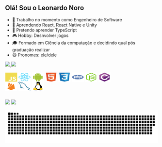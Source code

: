 ## Olá! Sou o Leonardo Noro

- 🔭 Trabalho no momento como Engenheiro de Software
- 🌱 Aprendendo React, React Native e Unity
- 🤔 Pretendo aprender TypeScript
- 🎮 Hobby: Desnvolver jogos
- 🎓 Formado em Ciência da computação e decidindo qual pós graduação realizar
- 😄 Pronomes: ele/dele

<a href="https://github.com/TheSamhain">
    <img height="180em" src="https://github-readme-stats.vercel.app/api?username=TheSamhain&theme=react&show_icons=true&include_all_commits=true&count_private=true&locale=pt-BR" />
    <img height="180em" src="https://github-readme-stats.vercel.app/api/top-langs/?username=TheSamhain&theme=react&layout=compact&langs_count=10&locale=pt-BR" />
</a> 


  
<div style="display: inline_block"><br>
  <img align="center" alt="Leo-Js" height="30" width="40" src="https://raw.githubusercontent.com/devicons/devicon/master/icons/javascript/javascript-plain.svg">
  <img align="center" alt="Leo-React" height="30" width="40" src="https://raw.githubusercontent.com/devicons/devicon/master/icons/react/react-original.svg">
  <img align="center" alt="Leo-React" height="30" width="40" src="https://raw.githubusercontent.com/devicons/devicon/master/icons/android/android-plain.svg">
  <img align="center" alt="Leo-HTML" height="30" width="40" src="https://raw.githubusercontent.com/devicons/devicon/master/icons/html5/html5-original.svg">
  <img align="center" alt="Leo-CSS" height="30" width="40" src="https://raw.githubusercontent.com/devicons/devicon/master/icons/css3/css3-original.svg">
  <img align="center" alt="Leo-PHP" height="30" width="40" src="https://raw.githubusercontent.com/devicons/devicon/master/icons/php/php-plain.svg">  
  <img align="center" alt="Leo-NodeJs" height="30" width="40" src="https://raw.githubusercontent.com/devicons/devicon/master/icons/nodejs/nodejs-original.svg">     
  <img align="center" alt="Leo-Csharp" height="30" width="40" src="https://raw.githubusercontent.com/devicons/devicon/master/icons/csharp/csharp-original.svg">
  <br />  
  <img align="center" alt="Leo-Firebase" height="30" width="40" src="https://raw.githubusercontent.com/devicons/devicon/master/icons/firebase/firebase-plain.svg">   <img align="center" alt="Leo-Mysql" height="30" width="40" src="https://raw.githubusercontent.com/devicons/devicon/master/icons/mysql/mysql-plain.svg"> 
  <img align="center" alt="Leo-Linux" height="30" width="40" src="https://raw.githubusercontent.com/devicons/devicon/master/icons/linux/linux-original.svg">  
</div>
  
  ##
 
<div> 
  <a href = "mailto:leon.np99@gmail.com"><img src="https://img.shields.io/badge/-Gmail-%23333?style=for-the-badge&logo=gmail&logoColor=white" target="_blank"></a>
  <a href="https://www.linkedin.com/in/leonardo-noro-pereira" target="_blank"><img src="https://img.shields.io/badge/-LinkedIn-%230077B5?style=for-the-badge&logo=linkedin&logoColor=white" target="_blank"></a> 
 
  ![Snake animation](https://github.com/TheSamhain/TheSamhain/blob/output/github-contribution-grid-snake.svg)
 
</div>

